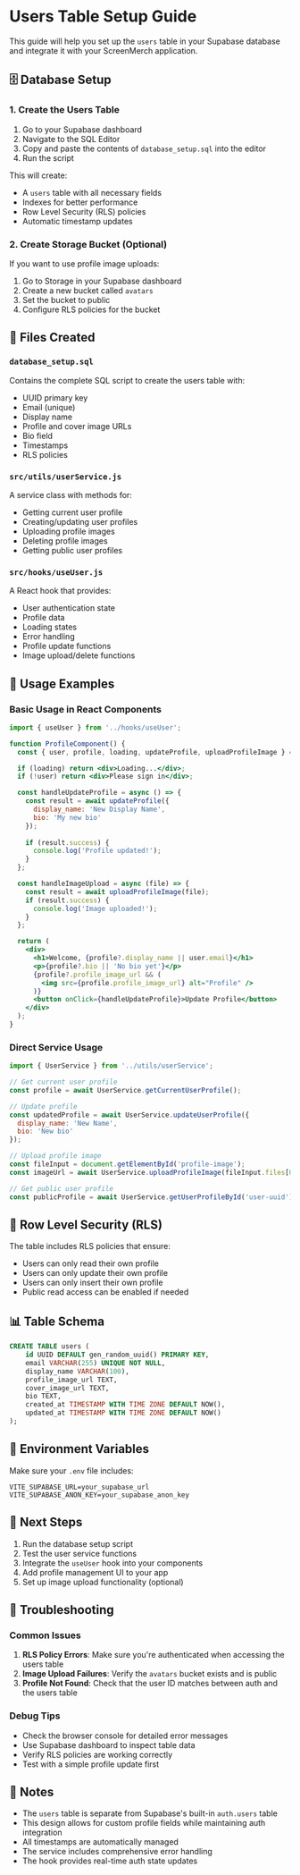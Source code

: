 # Users Table Setup Guide

This guide will help you set up the `users` table in your Supabase database and integrate it with your ScreenMerch application.

## 🗄️ Database Setup

### 1. Create the Users Table

1. Go to your Supabase dashboard
2. Navigate to the SQL Editor
3. Copy and paste the contents of `database_setup.sql` into the editor
4. Run the script

This will create:
- A `users` table with all necessary fields
- Indexes for better performance
- Row Level Security (RLS) policies
- Automatic timestamp updates

### 2. Create Storage Bucket (Optional)

If you want to use profile image uploads:

1. Go to Storage in your Supabase dashboard
2. Create a new bucket called `avatars`
3. Set the bucket to public
4. Configure RLS policies for the bucket

## 📁 Files Created

### `database_setup.sql`
Contains the complete SQL script to create the users table with:
- UUID primary key
- Email (unique)
- Display name
- Profile and cover image URLs
- Bio field
- Timestamps
- RLS policies

### `src/utils/userService.js`
A service class with methods for:
- Getting current user profile
- Creating/updating user profiles
- Uploading profile images
- Deleting profile images
- Getting public user profiles

### `src/hooks/useUser.js`
A React hook that provides:
- User authentication state
- Profile data
- Loading states
- Error handling
- Profile update functions
- Image upload/delete functions

## 🚀 Usage Examples

### Basic Usage in React Components

```jsx
import { useUser } from '../hooks/useUser';

function ProfileComponent() {
  const { user, profile, loading, updateProfile, uploadProfileImage } = useUser();

  if (loading) return <div>Loading...</div>;
  if (!user) return <div>Please sign in</div>;

  const handleUpdateProfile = async () => {
    const result = await updateProfile({
      display_name: 'New Display Name',
      bio: 'My new bio'
    });
    
    if (result.success) {
      console.log('Profile updated!');
    }
  };

  const handleImageUpload = async (file) => {
    const result = await uploadProfileImage(file);
    if (result.success) {
      console.log('Image uploaded!');
    }
  };

  return (
    <div>
      <h1>Welcome, {profile?.display_name || user.email}</h1>
      <p>{profile?.bio || 'No bio yet'}</p>
      {profile?.profile_image_url && (
        <img src={profile.profile_image_url} alt="Profile" />
      )}
      <button onClick={handleUpdateProfile}>Update Profile</button>
    </div>
  );
}
```

### Direct Service Usage

```jsx
import { UserService } from '../utils/userService';

// Get current user profile
const profile = await UserService.getCurrentUserProfile();

// Update profile
const updatedProfile = await UserService.updateUserProfile({
  display_name: 'New Name',
  bio: 'New bio'
});

// Upload profile image
const fileInput = document.getElementById('profile-image');
const imageUrl = await UserService.uploadProfileImage(fileInput.files[0]);

// Get public user profile
const publicProfile = await UserService.getUserProfileById('user-uuid');
```

## 🔐 Row Level Security (RLS)

The table includes RLS policies that ensure:
- Users can only read their own profile
- Users can only update their own profile
- Users can only insert their own profile
- Public read access can be enabled if needed

## 📊 Table Schema

```sql
CREATE TABLE users (
    id UUID DEFAULT gen_random_uuid() PRIMARY KEY,
    email VARCHAR(255) UNIQUE NOT NULL,
    display_name VARCHAR(100),
    profile_image_url TEXT,
    cover_image_url TEXT,
    bio TEXT,
    created_at TIMESTAMP WITH TIME ZONE DEFAULT NOW(),
    updated_at TIMESTAMP WITH TIME ZONE DEFAULT NOW()
);
```

## 🔧 Environment Variables

Make sure your `.env` file includes:

```env
VITE_SUPABASE_URL=your_supabase_url
VITE_SUPABASE_ANON_KEY=your_supabase_anon_key
```

## 🎯 Next Steps

1. Run the database setup script
2. Test the user service functions
3. Integrate the `useUser` hook into your components
4. Add profile management UI to your app
5. Set up image upload functionality (optional)

## 🐛 Troubleshooting

### Common Issues

1. **RLS Policy Errors**: Make sure you're authenticated when accessing the users table
2. **Image Upload Failures**: Verify the `avatars` bucket exists and is public
3. **Profile Not Found**: Check that the user ID matches between auth and the users table

### Debug Tips

- Check the browser console for detailed error messages
- Use Supabase dashboard to inspect table data
- Verify RLS policies are working correctly
- Test with a simple profile update first

## 📝 Notes

- The `users` table is separate from Supabase's built-in `auth.users` table
- This design allows for custom profile fields while maintaining auth integration
- All timestamps are automatically managed
- The service includes comprehensive error handling
- The hook provides real-time auth state updates 